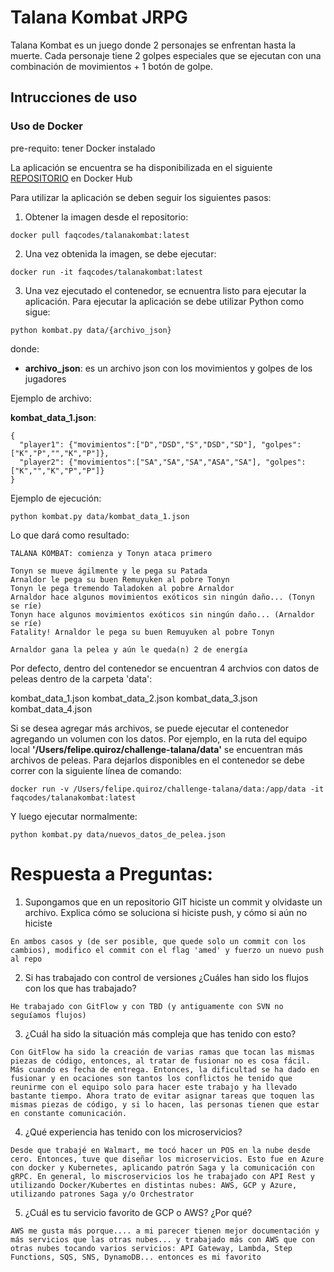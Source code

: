 # Talana Kombat JRPG

Talana Kombat es un juego donde 2 personajes se enfrentan hasta la muerte. Cada personaje tiene 2
golpes especiales que se ejecutan con una combinación de movimientos + 1 botón de golpe.

## Intrucciones de uso

### Uso de Docker

pre-requito: tener Docker instalado

La aplicación se encuentra se ha disponibilizada en el siguiente [REPOSITORIO](https://hub.docker.com/repository/docker/faqcodes/talanakombat) en Docker Hub

Para utilizar la aplicación se deben seguir los siguientes pasos:

1. Obtener la imagen desde el repositorio:

```
docker pull faqcodes/talanakombat:latest
```

2. Una vez obtenida la imagen, se debe ejecutar:

```
docker run -it faqcodes/talanakombat:latest
```

3. Una vez ejecutado el contenedor, se ecnuentra listo para ejecutar la aplicación.
Para ejecutar la aplicación se debe utilizar Python como sigue:

```
python kombat.py data/{archivo_json}
```

donde:
- <b>archivo_json</b>: es un archivo json con los movimientos y golpes de los jugadores

Ejemplo de archivo:

**kombat_data_1.json**:
```
{
  "player1": {"movimientos":["D","DSD","S","DSD","SD"], "golpes":["K","P","","K","P"]},
  "player2": {"movimientos":["SA","SA","SA","ASA","SA"], "golpes":["K","","K","P","P"]}
}
```

Ejemplo de ejecución:

```
python kombat.py data/kombat_data_1.json
```

Lo que dará como resultado:

```
TALANA KOMBAT: comienza y Tonyn ataca primero

Tonyn se mueve ágilmente y le pega su Patada
Arnaldor le pega su buen Remuyuken al pobre Tonyn
Tonyn le pega tremendo Taladoken al pobre Arnaldor
Arnaldor hace algunos movimientos exóticos sin ningún daño... (Tonyn se ríe)
Tonyn hace algunos movimientos exóticos sin ningún daño... (Arnaldor se ríe)
Fatality! Arnaldor le pega su buen Remuyuken al pobre Tonyn

Arnaldor gana la pelea y aún le queda(n) 2 de energía
```

Por defecto, dentro del contenedor se encuentran 4 archvios con datos de peleas dentro de la carpeta 'data':

kombat_data_1.json
kombat_data_2.json
kombat_data_3.json
kombat_data_4.json

Si se desea agregar más archivos, se puede ejecutar el contenedor agregando un volumen con los datos. Por ejemplo, en la ruta del equipo local <b>'/Users/felipe.quiroz/challenge-talana/data'</b> se encuentran más archivos de peleas.
Para dejarlos disponibles en el contenedor se debe correr con la siguiente línea de comando:

```
docker run -v /Users/felipe.quiroz/challenge-talana/data:/app/data -it faqcodes/talanakombat:latest
```

Y luego ejecutar normalmente:

```
python kombat.py data/nuevos_datos_de_pelea.json
```

# Respuesta a Preguntas:

1. Supongamos que en un repositorio GIT hiciste un commit y olvidaste un archivo. Explica cómo se soluciona si hiciste push, y cómo si aún no hiciste
```
En ambos casos y (de ser posible, que quede solo un commit con los cambios), modifico el commit con el flag 'amed' y fuerzo un nuevo push al repo
```

2. Si has trabajado con control de versiones ¿Cuáles han sido los flujos con los que has trabajado?
```
He trabajado con GitFlow y con TBD (y antiguamente con SVN no seguíamos flujos)
```

3. ¿Cuál ha sido la situación más compleja que has tenido con esto?

```
Con GitFlow ha sido la creación de varias ramas que tocan las mismas piezas de código, entonces, al tratar de fusionar no es cosa fácil. Más cuando es fecha de entrega. Entonces, la dificultad se ha dado en fusionar y en ocaciones son tantos los conflictos he tenido que reunirme con el equipo solo para hacer este trabajo y ha llevado bastante tiempo. Ahora trato de evitar asignar tareas que toquen las mismas piezas de código, y si lo hacen, las personas tienen que estar en constante comunicación.
```

4. ¿Qué experiencia has tenido con los microservicios?
```
Desde que trabajé en Walmart, me tocó hacer un POS en la nube desde cero. Entonces, tuve que diseñar los microservicios. Esto fue en Azure con docker y Kubernetes, aplicando patrón Saga y la comunicación con gRPC. En general, lo miscroservicios los he trabajado con API Rest y utilizando Docker/Kubertes en distintas nubes: AWS, GCP y Azure, utilizando patrones Saga y/o Orchestrator
```

5. ¿Cuál es tu servicio favorito de GCP o AWS? ¿Por qué?
```
AWS me gusta más porque.... a mi parecer tienen mejor documentación y más servicios que las otras nubes... y trabajado más con AWS que con otras nubes tocando varios servicios: API Gateway, Lambda, Step Functions, SQS, SNS, DynamoDB... entonces es mi favorito
```
